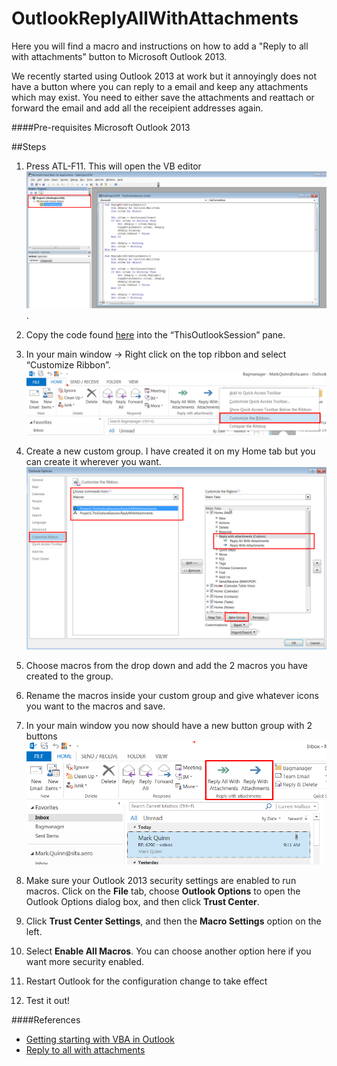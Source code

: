 # OutlookReplyAllWithAttachments

Here you will find a macro and instructions on how to add a "Reply to all with attachments" button to Microsoft Outlook 2013. 

We recently started using Outlook 2013 at work but it annoyingly does not have a button where you can reply to a email and keep any attachments which may exist. You need to either save the attachments and reattach or forward the email and add all the receipient addresses again.

####Pre-requisites
Microsoft Outlook 2013

##Steps
1. Press ATL-F11. This will open the VB editor
![macros](screenshots/macros.png). 

2. Copy the code found [here](replyToAllWithAttachments.vb) into the “ThisOutlookSession” pane.
3. In your main window -> Right click on the top ribbon and select “Customize Ribbon”.
![ribbon](screenshots/ribbon.png)

4. Create a new custom group. I have created it on my Home tab but you can create it wherever you want. ![Screenshot](screenshots/customize.png)

5. Choose macros from the drop down and add the 2 macros you have created to the group.
6. Rename the macros inside your custom group and give whatever icons you want to the macros and save.
7. In your main window you now should have a new button group with 2 buttons 
![Screenshot](screenshots/buttons.png)

8. Make sure your Outlook 2013 security settings are enabled to run macros. Click on the **File** tab, choose **Outlook Options** to open the Outlook Options dialog box, and then click **Trust Center**.

9. Click **Trust Center Settings**, and then the **Macro Settings** option on the left.

10. Select **Enable All Macros**. You can choose another option here if you want more security enabled.

11. Restart Outlook for the configuration change to take effect

12. Test it out!

####References
- [Getting starting with VBA in Outlook](https://msdn.microsoft.com/en-us/library/ee814736.aspx)
- [Reply to all with attachments](http://www.slipstick.com/outlook/email/reply-replyall-attachments/)
